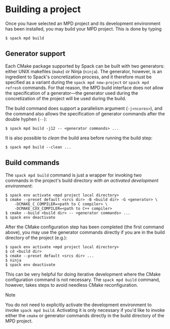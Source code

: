 # Building a project

Once you have selected an MPD project and its development environment
has been installed, you may build your MPD project.  This is done by
typing

```console
$ spack mpd build
```

## Generator support

Each CMake package supported by Spack can be built with two
generators: either UNIX makefiles (`make`) or Ninja (`ninja`).  The
generator, however, is an ingredient to Spack's concretization
process, and it therefore must be specified as a variant during the
`spack mpd new-project` or `spack mpd refresh` commands.  For that
reason, the MPD build interface does not allow the specification of a
generator—the generator used during the concretization of the project
will be used during the build.

The build command does support a parallelism argument (`-j<ncores>`),
and the command also allows the specification of generator commands
after the double hyphen (`--`):

```console
$ spack mpd build -j12 -- <generator commands> ...
```

It is also possible to *clean* the build area before running the build step:

```console
$ spack mpd build --clean ...
```

## Build commands

The `spack mpd build` command is just a wrapper for invoking two
commands in the project's build directory _with an activated
development environment_:

```console
$ spack env activate <mpd project local directory>
$ cmake --preset default <srcs dir> -B <build dir> -G <generator> \
    -DCMAKE_C_COMPILER=<path to C compiler> \
    -DCMAKE_CXX_COMPILER=<path to C++ compiler>
$ cmake --build <build dir> -- <generator commands> ...
$ spack env deactivate
```

After the CMake configuration step has been completed (the first
command above), you may use the generator commands directly if you are
in the build directory of the project (e.g.):

```console
$ spack env activate <mpd project local directory>
$ cd <build dir>
$ cmake --preset default <srcs dir> ...
$ ninja
$ spack env deactivate
```

This can be very helpful for doing iterative development where the
CMake configuration command is not necessary.  The `spack mpd build`
command, however, takes steps to avoid needless CMake reconfiguration.

> [!NOTE]
> You do not need to explicitly activate the development environment
> to invoke `spack mpd build`.  Activating it is only necessary if
> you'd like to invoke either the `cmake` or generator commands
> directly in the build directory of the MPD project.
